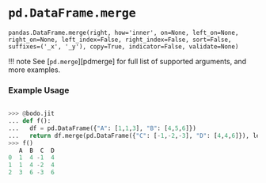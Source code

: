 # `pd.DataFrame.merge`


`pandas.DataFrame.merge(right, how='inner', on=None, left_on=None, right_on=None, left_index=False, right_index=False, sort=False, suffixes=('_x', '_y'), copy=True, indicator=False, validate=None)`


!!! note
    See [`pd.merge`][pdmerge] for full list of supported arguments, and more examples.

### Example Usage

```py

>>> @bodo.jit
... def f():
...   df = pd.DataFrame({"A": [1,1,3], "B": [4,5,6]})
...   return df.merge(pd.DataFrame({"C": [-1,-2,-3], "D": [4,4,6]}), left_on = "B", right_on = "D")
>>> f()
   A  B  C  D
0  1  4 -1  4
1  1  4 -2  4
2  3  6 -3  6
```





